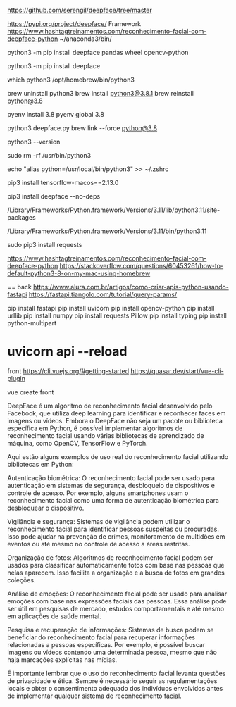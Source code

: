 https://github.com/serengil/deepface/tree/master

https://pypi.org/project/deepface/
Framework
https://www.hashtagtreinamentos.com/reconhecimento-facial-com-deepface-python
~/anaconda3/bin/

python3 -m pip install  deepface pandas wheel opencv-python

python3 -m pip install deepface


which python3
/opt/homebrew/bin/python3
 
brew uninstall python3
brew install python3@3.8.1
brew reinstall python@3.8

pyenv install 3.8
pyenv global 3.8

python3 deepface.py
brew link --force python@3.8

python3 --version


sudo rm -rf /usr/bin/python3


echo "alias python=/usr/local/bin/python3" >> ~/.zshrc


pip3 install tensorflow-macos==2.13.0

pip3 install deepface --no-deps

/Library/Frameworks/Python.framework/Versions/3.11/lib/python3.11/site-packages

/Library/Frameworks/Python.framework/Versions/3.11/bin/python3.11

 sudo pip3 install requests

 https://www.hashtagtreinamentos.com/reconhecimento-facial-com-deepface-python
 https://stackoverflow.com/questions/60453261/how-to-default-python3-8-on-my-mac-using-homebrew

==
back 
https://www.alura.com.br/artigos/como-criar-apis-python-usando-fastapi
https://fastapi.tiangolo.com/tutorial/query-params/

 pip install fastapi
 pip install uvicorn
 pip install opencv-python
 pip install urllib
 pip install numpy
 pip install requests Pillow
  pip install typing
pip install python-multipart

uvicorn api --reload
===

front
https://cli.vuejs.org/#getting-started
https://quasar.dev/start/vue-cli-plugin

vue create front


DeepFace é um algoritmo de reconhecimento facial desenvolvido pelo Facebook, que utiliza deep learning para identificar e reconhecer faces em imagens ou vídeos. Embora o DeepFace não seja um pacote ou biblioteca específica em Python, é possível implementar algoritmos de reconhecimento facial usando várias bibliotecas de aprendizado de máquina, como OpenCV, TensorFlow e PyTorch.

Aqui estão alguns exemplos de uso real do reconhecimento facial utilizando bibliotecas em Python:

Autenticação biométrica: O reconhecimento facial pode ser usado para autenticação em sistemas de segurança, desbloqueio de dispositivos e controle de acesso. Por exemplo, alguns smartphones usam o reconhecimento facial como uma forma de autenticação biométrica para desbloquear o dispositivo.

Vigilância e segurança: Sistemas de vigilância podem utilizar o reconhecimento facial para identificar pessoas suspeitas ou procuradas. Isso pode ajudar na prevenção de crimes, monitoramento de multidões em eventos ou até mesmo no controle de acesso a áreas restritas.

Organização de fotos: Algoritmos de reconhecimento facial podem ser usados para classificar automaticamente fotos com base nas pessoas que nelas aparecem. Isso facilita a organização e a busca de fotos em grandes coleções.

Análise de emoções: O reconhecimento facial pode ser usado para analisar emoções com base nas expressões faciais das pessoas. Essa análise pode ser útil em pesquisas de mercado, estudos comportamentais e até mesmo em aplicações de saúde mental.

Pesquisa e recuperação de informações: Sistemas de busca podem se beneficiar do reconhecimento facial para recuperar informações relacionadas a pessoas específicas. Por exemplo, é possível buscar imagens ou vídeos contendo uma determinada pessoa, mesmo que não haja marcações explícitas nas mídias.

É importante lembrar que o uso do reconhecimento facial levanta questões de privacidade e ética. Sempre é necessário seguir as regulamentações locais e obter o consentimento adequado dos indivíduos envolvidos antes de implementar qualquer sistema de reconhecimento facial.